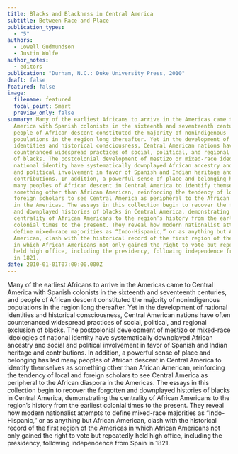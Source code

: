 ```yaml
---
title: Blacks and Blackness in Central America
subtitle: Between Race and Place
publication_types:
  - "5"
authors:
  - Lowell Gudmundson
  - Justin Wolfe
author_notes:
  - editors
publication: "Durham, N.C.: Duke University Press, 2010"
draft: false
featured: false
image:
  filename: featured
  focal_point: Smart
  preview_only: false
summary: Many of the earliest Africans to arrive in the Americas came to Central
  America with Spanish colonists in the sixteenth and seventeenth centuries, and
  people of African descent constituted the majority of nonindigenous
  populations in the region long thereafter. Yet in the development of national
  identities and historical consciousness, Central American nations have often
  countenanced widespread practices of social, political, and regional exclusion
  of blacks. The postcolonial development of mestizo or mixed-race ideologies of
  national identity have systematically downplayed African ancestry and social
  and political involvement in favor of Spanish and Indian heritage and
  contributions. In addition, a powerful sense of place and belonging has led
  many peoples of African descent in Central America to identify themselves as
  something other than African American, reinforcing the tendency of local and
  foreign scholars to see Central America as peripheral to the African diaspora
  in the Americas. The essays in this collection begin to recover the forgotten
  and downplayed histories of blacks in Central America, demonstrating the
  centrality of African Americans to the region’s history from the earliest
  colonial times to the present. They reveal how modern nationalist attempts to
  define mixed-race majorities as “Indo-Hispanic,” or as anything but African
  American, clash with the historical record of the first region of the Americas
  in which African Americans not only gained the right to vote but repeatedly
  held high office, including the presidency, following independence from Spain
  in 1821.
date: 2010-01-01T07:00:00.000Z
---
```

Many of the earliest Africans to arrive in the Americas came to Central America with Spanish colonists in the sixteenth and seventeenth centuries, and people of African descent constituted the majority of nonindigenous populations in the region long thereafter. Yet in the development of national identities and historical consciousness, Central American nations have often countenanced widespread practices of social, political, and regional exclusion of blacks. The postcolonial development of mestizo or mixed-race ideologies of national identity have systematically downplayed African ancestry and social and political involvement in favor of Spanish and Indian heritage and contributions. In addition, a powerful sense of place and belonging has led many peoples of African descent in Central America to identify themselves as something other than African American, reinforcing the tendency of local and foreign scholars to see Central America as peripheral to the African diaspora in the Americas. The essays in this collection begin to recover the forgotten and downplayed histories of blacks in Central America, demonstrating the centrality of African Americans to the region’s history from the earliest colonial times to the present. They reveal how modern nationalist attempts to define mixed-race majorities as “Indo-Hispanic,” or as anything but African American, clash with the historical record of the first region of the Americas in which African Americans not only gained the right to vote but repeatedly held high office, including the presidency, following independence from Spain in 1821.